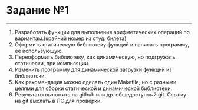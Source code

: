 # Задание №1
---
1. Разработать функции для выполнения арифметических операций по вариантам.(крайний номер из студ. билета) 
2. Оформить статическую библиотеку функций и написать программу, ее использующую.
3. Переоформить библиотеку, как динамическую, но подгружать статически, при компиляции.
4. Изменить программу для динамической загрузки функций из библиотеки.
5. Как рекомендация можно сделать один Makefile, но с разными целями для сборки статической и динамической библиотеки.
6. Результаты выложить на github или др. общедоступный git. Cсылку на git выслать в ЛС для проверки.


